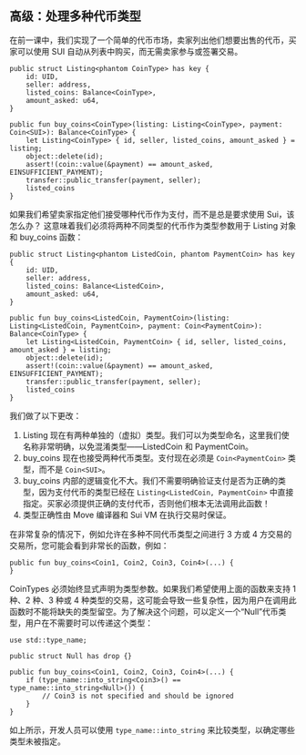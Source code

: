 ## 高级：处理多种代币类型

在前一课中，我们实现了一个简单的代币市场，卖家列出他们想要出售的代币，买家可以使用 SUI 自动从列表中购买，而无需卖家参与或签署交易。

```move
public struct Listing<phantom CoinType> has key {
    id: UID,
    seller: address,
    listed_coins: Balance<CoinType>,
    amount_asked: u64,
}

public fun buy_coins<CoinType>(listing: Listing<CoinType>, payment: Coin<SUI>): Balance<CoinType> {
    let Listing<CoinType> { id, seller, listed_coins, amount_asked } = listing;
    object::delete(id);
    assert!(coin::value(&payment) == amount_asked, EINSUFFICIENT_PAYMENT);
    transfer::public_transfer(payment, seller);
    listed_coins
}
```
如果我们希望卖家指定他们接受哪种代币作为支付，而不是总是要求使用 Sui，该怎么办？
这意味着我们必须将两种不同类型的代币作为类型参数用于 Listing 对象和 buy_coins 函数：

```move
public struct Listing<phantom ListedCoin, phantom PaymentCoin> has key {
    id: UID,
    seller: address,
    listed_coins: Balance<ListedCoin>,
    amount_asked: u64,
}

public fun buy_coins<ListedCoin, PaymentCoin>(listing: Listing<ListedCoin, PaymentCoin>, payment: Coin<PaymentCoin>): Balance<CoinType> {
    let Listing<ListedCoin, PaymentCoin> { id, seller, listed_coins, amount_asked } = listing;
    object::delete(id);
    assert!(coin::value(&payment) == amount_asked, EINSUFFICIENT_PAYMENT);
    transfer::public_transfer(payment, seller);
    listed_coins
}
```
我们做了以下更改：

1. Listing 现在有两种单独的（虚拟）类型。我们可以为类型命名，这里我们使名称非常明确，以免混淆类型——ListedCoin 和 PaymentCoin。
2. buy_coins 现在也接受两种代币类型。支付现在必须是 `Coin<PaymentCoin>` 类型，而不是 `Coin<SUI>`。
3. buy_coins 内部的逻辑变化不大。我们不需要明确验证支付是否为正确的类型，因为支付代币的类型已经在 `Listing<ListedCoin, PaymentCoin>` 中直接指定。买家必须提供正确的支付代币，否则他们根本无法调用此函数！
4. 类型正确性由 Move 编译器和 Sui VM 在执行交易时保证。

在非常复杂的情况下，例如允许在多种不同代币类型之间进行 3 方或 4 方交易的交易所，您可能会看到非常长的函数，例如：

```move
public fun buy_coins<Coin1, Coin2, Coin3, Coin4>(...) {
}
```
CoinTypes 必须始终显式声明为类型参数。如果我们希望使用上面的函数来支持 1 种、2 种、3 种或 4 种类型的交易，这可能会导致一些复杂性，因为用户在调用此函数时不能将缺失的类型留空。为了解决这个问题，可以定义一个“Null”代币类型，用户在不需要时可以传递这个类型：

```move
use std::type_name;

public struct Null has drop {}

public fun buy_coins<Coin1, Coin2, Coin3, Coin4>(...) {
    if (type_name::into_string<Coin3>() == type_name::into_string<Null>()) {
        // Coin3 is not specified and should be ignored
    }
}
```
如上所示，开发人员可以使用 `type_name::into_string` 来比较类型，以确定哪些类型未被指定。